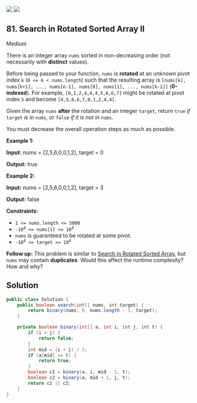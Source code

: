 [![](https://img.shields.io/github/stars/javadev/LeetCode-in-Java?label=Stars&style=flat-square)](https://github.com/javadev/LeetCode-in-Java)
[![](https://img.shields.io/github/forks/javadev/LeetCode-in-Java?label=Fork%20me%20on%20GitHub%20&style=flat-square)](https://github.com/javadev/LeetCode-in-Java/fork)

## 81\. Search in Rotated Sorted Array II

Medium

There is an integer array `nums` sorted in non-decreasing order (not necessarily with **distinct** values).

Before being passed to your function, `nums` is **rotated** at an unknown pivot index `k` (`0 <= k < nums.length`) such that the resulting array is `[nums[k], nums[k+1], ..., nums[n-1], nums[0], nums[1], ..., nums[k-1]]` (**0-indexed**). For example, `[0,1,2,4,4,4,5,6,6,7]` might be rotated at pivot index `5` and become `[4,5,6,6,7,0,1,2,4,4]`.

Given the array `nums` **after** the rotation and an integer `target`, return `true` _if_ `target` _is in_ `nums`_, or_ `false` _if it is not in_ `nums`_._

You must decrease the overall operation steps as much as possible.

**Example 1:**

**Input:** nums = [2,5,6,0,0,1,2], target = 0

**Output:** true 

**Example 2:**

**Input:** nums = [2,5,6,0,0,1,2], target = 3

**Output:** false 

**Constraints:**

*   `1 <= nums.length <= 5000`
*   <code>-10<sup>4</sup> <= nums[i] <= 10<sup>4</sup></code>
*   `nums` is guaranteed to be rotated at some pivot.
*   <code>-10<sup>4</sup> <= target <= 10<sup>4</sup></code>

**Follow up:** This problem is similar to [Search in Rotated Sorted Array](https://github.com/javadev/LeetCode-in-Java/tree/main/src/main/java/g0001_0100/s0033_search_in_rotated_sorted_array/), but `nums` may contain **duplicates**. Would this affect the runtime complexity? How and why?

## Solution

```java
public class Solution {
    public boolean search(int[] nums, int target) {
        return binary(nums, 0, nums.length - 1, target);
    }

    private boolean binary(int[] a, int i, int j, int t) {
        if (i > j) {
            return false;
        }
        int mid = (i + j) / 2;
        if (a[mid] == t) {
            return true;
        }
        boolean c1 = binary(a, i, mid - 1, t);
        boolean c2 = binary(a, mid + 1, j, t);
        return c1 || c2;
    }
}
```